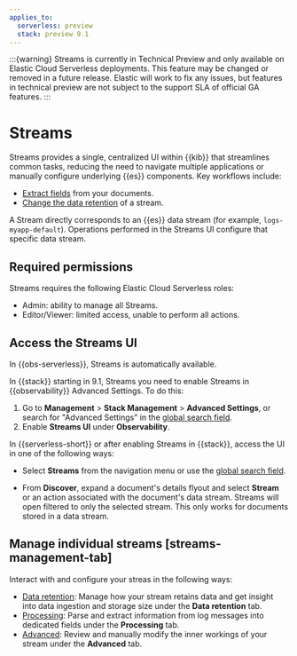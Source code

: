 ```yaml
---
applies_to:
  serverless: preview
  stack: preview 9.1
---
```


:::{warning}
Streams is currently in Technical Preview and only available on Elastic Cloud Serverless deployments. This feature may be changed or removed in a future release. Elastic will work to fix any issues, but features in technical preview are not subject to the support SLA of official GA features.
:::

# Streams

Streams provides a single, centralized UI within {{kib}} that streamlines common tasks, reducing the need to navigate multiple applications or manually configure underlying {{es}} components. Key workflows include:
- [Extract fields](../streams/management/extract.md) from your documents.
- [Change the data retention](../streams/management/retention.md) of a stream.

A Stream directly corresponds to an {{es}} data stream (for example, `logs-myapp-default`). Operations performed in the Streams UI configure that specific data stream.

## Required permissions

Streams requires the following Elastic Cloud Serverless roles:

- Admin: ability to manage all Streams.
- Editor/Viewer: limited access, unable to perform all actions.

## Access the Streams UI

In {{obs-serverless}}, Streams is automatically available.

In {{stack}} starting in 9.1, Streams you need to enable Streams in {{observability}} Advanced Settings. To do this:

1. Go to **Management** > **Stack Management** > **Advanced Settings**, or search for "Advanced Settings" in the [global search field](../../../../explore-analyze/find-and-organize/find-apps-and-objects.md).
1. Enable **Streams UI** under **Observability**.

In {{serverless-short}} or after enabling Streams in {{stack}}, access the UI in one of the following ways:

- Select **Streams** from the navigation menu or use the [global search field](../../../../explore-analyze/find-and-organize/find-apps-and-objects.md).

- From **Discover**, expand a document's details flyout and select **Stream** or an action associated with the document's data stream. Streams will open filtered to only the selected stream. This only works for documents stored in a data stream.

## Manage individual streams [streams-management-tab]

Interact with and configure your streas in the following ways:

- [Data retention](./management/retention.md): Manage how your stream retains data and get insight into data ingestion and storage size under the **Data retention** tab.
- [Processing](./management/extract.md): Parse and extract information from log messages into dedicated fields under the **Processing** tab.
- [Advanced](./management/advanced.md): Review and manually modify the inner workings of your stream under the **Advanced** tab.